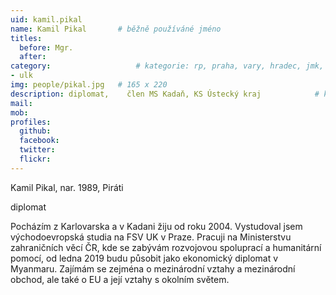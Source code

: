 ```yaml
---
uid: kamil.pikal
name: Kamil Pikal   	# běžně používáné jméno
titles:
  before: Mgr.
  after:
category:                 	# kategorie: rp, praha, vary, hradec, jmk, senat
- ulk
img: people/pikal.jpg   # 165 x 220
description: diplomat,    člen MS Kadaň, KS Ústecký kraj           	# kratký popis, max 160 znaků
mail: 
mob:	
profiles:
  github:
  facebook: 
  twitter: 
  flickr: 
---
```


Kamil Pikal, nar. 1989, Piráti

diplomat

Pocházím z Karlovarska a v Kadani žiju od roku 2004. Vystudoval jsem východoevropská studia na FSV UK v Praze. Pracuji na Ministerstvu zahraničních věcí ČR, kde se zabývám rozvojovou spoluprací a humanitární pomocí, od ledna 2019 budu působit jako ekonomický diplomat v Myanmaru. Zajímám se zejména o mezinárodní vztahy a mezinárodní obchod, ale také o EU a její vztahy s okolním světem.
